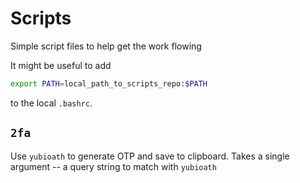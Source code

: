 # Scripts
Simple script files to help get the work flowing

It might be useful to add

```bash
export PATH=local_path_to_scripts_repo:$PATH
```

 to the local `.bashrc`.

## `2fa`

Use `yubioath` to generate OTP and save to clipboard.
Takes a single argument -- a query string to match with `yubioath`
